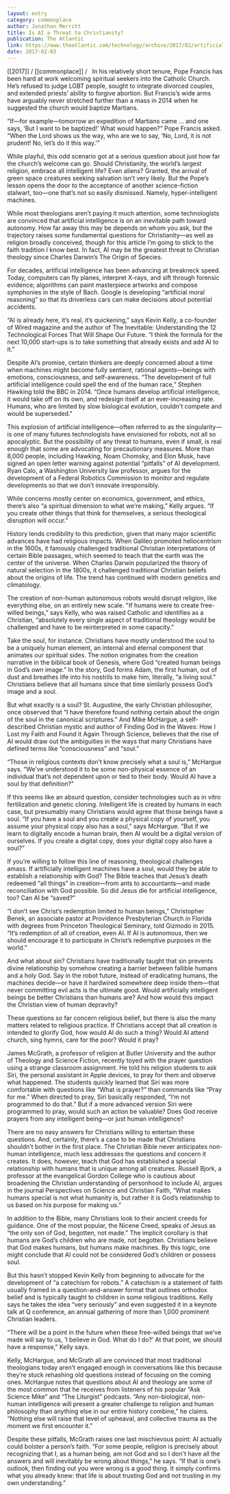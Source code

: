 ```yaml
---
layout: entry
category: commonplace
author: Jonathan Merritt
title: Is AI a Threat to Christianity?
publication: The Atlantic
link: https://www.theatlantic.com/technology/archive/2017/02/artificial-intelligence-christianity/515463/
date: 2017-02-03
---
```


[[2017]] / [[commonplace]] / 
 
In his relatively short tenure, Pope Francis has been hard at work welcoming spiritual seekers into the Catholic Church. He’s refused to judge LGBT people, sought to integrate divorced couples, and extended priests’ ability to forgive abortion. But Francis’s wide arms have arguably never stretched further than a mass in 2014 when he suggested the church would baptize Martians.

“If—for example—tomorrow an expedition of Martians came … and one says, ‘But I want to be baptized!’ What would happen?” Pope Francis asked. “When the Lord shows us the way, who are we to say, ‘No, Lord, it is not prudent! No, let’s do it this way.’”

While playful, this odd scenario got at a serious question about just how far the church’s welcome can go. Should Christianity, the world’s largest religion, embrace all intelligent life? Even aliens? Granted, the arrival of green space creatures seeking salvation isn’t very likely. But the Pope’s lesson opens the door to the acceptance of another science-fiction stalwart, too—one that’s not so easily dismissed. Namely, hyper-intelligent machines.

While most theologians aren’t paying it much attention, some technologists are convinced that artificial intelligence is on an inevitable path toward autonomy. How far away this may be depends on whom you ask, but the trajectory raises some fundamental questions for Christianity—as well as religion broadly conceived, though for this article I’m going to stick to the faith tradition I know best. In fact, AI may be the greatest threat to Christian theology since Charles Darwin’s The Origin of Species.

For decades, artificial intelligence has been advancing at breakneck speed. Today, computers can fly planes, interpret X-rays, and sift through forensic evidence; algorithms can paint masterpiece artworks and compose symphonies in the style of Bach. Google is developing “artificial moral reasoning” so that its driverless cars can make decisions about potential accidents.

“AI is already here, it’s real, it’s quickening,” says Kevin Kelly, a co-founder of Wired magazine and the author of The Inevitable: Understanding the 12 Technological Forces That Will Shape Our Future. “I think the formula for the next 10,000 start-ups is to take something that already exists and add AI to it.”

Despite AI’s promise, certain thinkers are deeply concerned about a time when machines might become fully sentient, rational agents—beings with emotions, consciousness, and self-awareness. “The development of full artificial intelligence could spell the end of the human race,” Stephen Hawking told the BBC in 2014. “Once humans develop artificial intelligence, it would take off on its own, and redesign itself at an ever-increasing rate. Humans, who are limited by slow biological evolution, couldn't compete and would be superseded."

This explosion of artificial intelligence—often referred to as the singularity—is one of many futures technologists have envisioned for robots, not all so apocalyptic. But the possibility of any threat to humans, even if small, is real enough that some are advocating for precautionary measures. More than 8,000 people, including Hawking, Noam Chomsky, and Elon Musk, have signed an open letter warning against potential “pitfalls” of AI development. Ryan Calo, a Washington University law professor, argues for the development of a Federal Robotics Commission to monitor and regulate developments so that we don’t innovate irresponsibly.

While concerns mostly center on economics, government, and ethics, there’s also “a spiritual dimension to what we’re making,” Kelly argues. “If you create other things that think for themselves, a serious theological disruption will occur.”

History lends credibility to this prediction, given that many major scientific advances have had religious impacts. When Galileo promoted heliocentrism in the 1600s, it famously challenged traditional Christian interpretations of certain Bible passages, which seemed to teach that the earth was the center of the universe. When Charles Darwin popularized the theory of natural selection in the 1800s, it challenged traditional Christian beliefs about the origins of life. The trend has continued with modern genetics and climatology.

The creation of non-human autonomous robots would disrupt religion, like everything else, on an entirely new scale. "If humans were to create free-willed beings,” says Kelly, who was raised Catholic and identifies as a Christian, “absolutely every single aspect of traditional theology would be challenged and have to be reinterpreted in some capacity.”

Take the soul, for instance. Christians have mostly understood the soul to be a uniquely human element, an internal and eternal component that animates our spiritual sides. The notion originates from the creation narrative in the biblical book of Genesis, where God “created human beings in God’s own image.” In the story, God forms Adam, the first human, out of dust and breathes life into his nostrils to make him, literally, “a living soul.” Christians believe that all humans since that time similarly possess God’s image and a soul.

But what exactly is a soul? St. Augustine, the early Christian philosopher, once observed that “I have therefore found nothing certain about the origin of the soul in the canonical scriptures.” And Mike McHargue, a self-described Christian mystic and author of Finding God in the Waves: How I Lost my Faith and Found it Again Through Science, believes that the rise of AI would draw out the ambiguities in the ways that many Christians have defined terms like “consciousness” and “soul.”

“Those in religious contexts don’t know precisely what a soul is,” McHargue says. “We’ve understood it to be some non-physical essence of an individual that’s not dependent upon or tied to their body. Would AI have a soul by that definition?”

If this seems like an absurd question, consider technologies such as in vitro fertilization and genetic cloning. Intelligent life is created by humans in each case, but presumably many Christians would agree that those beings have a soul. “If you have a soul and you create a physical copy of yourself, you assume your physical copy also has a soul,” says McHargue. “But if we learn to digitally encode a human brain, then AI would be a digital version of ourselves. If you create a digital copy, does your digital copy also have a soul?”

If you’re willing to follow this line of reasoning, theological challenges amass. If artificially intelligent machines have a soul, would they be able to establish a relationship with God? The Bible teaches that Jesus’s death redeemed “all things” in creation—from ants to accountants—and made reconciliation with God possible. So did Jesus die for artificial intelligence, too? Can AI be “saved?”

“I don’t see Christ’s redemption limited to human beings,” Christopher Benek, an associate pastor at Providence Presbyterian Church in Florida with degrees from Princeton Theological Seminary, told Gizmodo in 2015. “It’s redemption of all of creation, even AI. If AI is autonomous, then we should encourage it to participate in Christ’s redemptive purposes in the world.”

And what about sin? Christians have traditionally taught that sin prevents divine relationship by somehow creating a barrier between fallible humans and a holy God. Say in the robot future, instead of eradicating humans, the machines decide—or have it hardwired somewhere deep inside them—that never committing evil acts is the ultimate good. Would artificially intelligent beings be better Christians than humans are? And how would this impact the Christian view of human depravity?

These questions so far concern religious belief, but there is also the many matters related to religious practice. If Christians accept that all creation is intended to glorify God, how would AI do such a thing? Would AI attend church, sing hymns, care for the poor? Would it pray?

James McGrath, a professor of religion at Butler University and the author of Theology and Science Fiction, recently toyed with the prayer question using a strange classroom assignment. He told his religion students to ask Siri, the personal assistant in Apple devices, to pray for them and observe what happened. The students quickly learned that Siri was more comfortable with questions like “What is prayer?” than commands like “Pray for me.” When directed to pray, Siri basically responded, “I’m not programmed to do that.” But if a more advanced version Siri were programmed to pray, would such an action be valuable? Does God receive prayers from any intelligent being—or just human intelligence?

There are no easy answers for Christians willing to entertain these questions. And, certainly, there’s a case to be made that Christians shouldn’t bother in the first place. The Christian Bible never anticipates non-human intelligence, much less addresses the questions and concern it creates. It does, however, teach that God has established a special relationship with humans that is unique among all creatures. Russell Bjork, a professor at the evangelical Gordon College who is cautious about broadening the Christian understanding of personhood to include AI, argues in the journal Perspectives on Science and Christian Faith, “What makes humans special is not what humanity is, but rather it is God’s relationship to us based on his purpose for making us.”

In addition to the Bible, many Christians look to their ancient creeds for guidance. One of the most popular, the Nicene Creed, speaks of Jesus as “the only son of God, begotten, not made.” The implicit corollary is that humans are God’s children who are made, not begotten. Christians believe that God makes humans, but humans make machines. By this logic, one might conclude that AI could not be considered God’s children or possess soul.

But this hasn’t stopped Kevin Kelly from beginning to advocate for the development of “a catechism for robots.” A catechism is a statement of faith usually framed in a question-and-answer format that outlines orthodox belief and is typically taught to children in some religious traditions. Kelly says he takes the idea “very seriously” and even suggested it in a keynote talk at Q conference, an annual gathering of more than 1,000 prominent Christian leaders.

“There will be a point in the future when these free-willed beings that we’ve made will say to us, ‘I believe in God. What do I do?’ At that point, we should have a response,” Kelly says.

Kelly, McHargue, and McGrath all are convinced that most traditional theologians today aren’t engaged enough in conversations like this because they’re stuck rehashing old questions instead of focusing on the coming ones. McHargue notes that questions about AI and theology are some of the most common that he receives from listeners of his popular “Ask Science Mike” and “The Liturgist” podcasts. “Any non-biological, non-human intelligence will present a greater challenge to religion and human philosophy than anything else in our entire history combine,” he claims. “Nothing else will raise that level of upheaval, and collective trauma as the moment we first encounter it.”

Despite these pitfalls, McGrath raises one last mischievous point: AI actually could bolster a person’s faith. “For some people, religion is precisely about recognizing that I, as a human being, am not God and so I don't have all the answers and will inevitably be wrong about things,” he says. “If that is one’s outlook, then finding out you were wrong is a good thing. It simply confirms what you already knew: that life is about trusting God and not trusting in my own understanding.”

